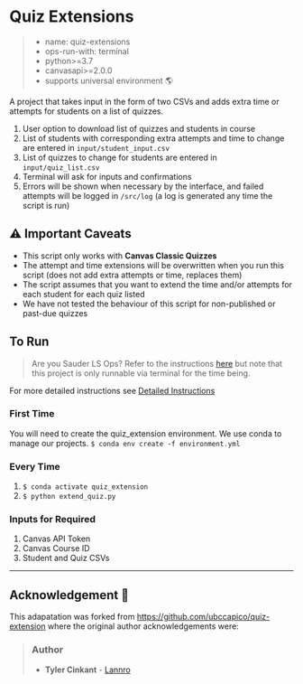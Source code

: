 # Quiz Extensions

> - name: quiz-extensions
> - ops-run-with: terminal
> - python>=3.7
> - canvasapi>=2.0.0
> - supports universal environment 🌎

A project that takes input in the form of two CSVs and adds extra time or attempts for students on a list of quizzes.

1. User option to download list of quizzes and students in course
1. List of students with corresponding extra attempts and time to change are entered in `input/student_input.csv`
1. List of quizzes to change for students are entered in `input/quiz_list.csv`
1. Terminal will ask for inputs and confirmations
1. Errors will be shown when necessary by the interface, and failed attempts will be logged in `/src/log` (a log is generated any time the script is run)

## :warning: Important Caveats

- This script only works with **Canvas Classic Quizzes**
- The attempt and time extensions will be overwritten when you run this script (does not add extra attempts or time, replaces them)
- The script assumes that you want to extend the time and/or attempts for each student for each quiz listed
- We have not tested the behaviour of this script for non-published or past-due quizzes

## To Run

> Are you Sauder LS Ops? Refer to the instructions [here](https://github.com/saud-learning-services/instructions-and-other-templates) but note that this project is only runnable via terminal for the time being.

For more detailed instructions see [Detailed Instructions](detailed_instructions.md)

### First Time

You will need to create the quiz_extension environment. We use conda to manage our projects.
`$ conda env create -f environment.yml`

### Every Time

1. `$ conda activate quiz_extension`
1. `$ python extend_quiz.py`

### Inputs for Required

1. Canvas API Token
1. Canvas Course ID
1. Student and Quiz CSVs

---

## Acknowledgement :star2:

This adapatation was forked from https://github.com/ubccapico/quiz-extension where the original author acknowledgements were:

> ### Author
>
> - **Tyler Cinkant** - [Lannro](https://github.com/Lannro)
